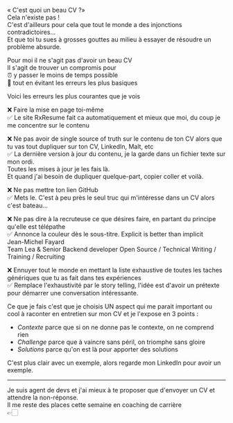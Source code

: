 « C'est quoi un beau CV ?»  
Cela n'existe pas !  
C'est d'ailleurs pour cela que tout le monde a des injonctions contradictoires...  
Et que toi tu sues à grosses gouttes au milieu à essayer de résoudre un problème absurde.  
  
Pour moi il ne s'agit pas d'avoir un beau CV  
Il s'agit de trouver un compromis pour  
⏰ y passer le moins de temps possible  
🚫 tout en évitant les erreurs les plus basiques  
  
Voici les erreurs les plus courantes que je vois  
  
❌ Faire la mise en page toi-même  
✅ Le site RxResume fait ca automatiquement et mieux que moi, du coup je me concentre sur le contenu  
  
❌ Ne pas avoir de single source of truth sur le contenu de ton CV alors que tu vas tout dupliquer sur ton CV, LinkedIn, Malt, etc  
✅ La dernière version à jour du contenu, je la garde dans un fichier texte sur mon ordi.  
Toutes les mises à jour je les fais là.  
Et quand j'ai besoin de dupliquer quelque-part, copier coller et voilà.  
  
❌ Ne pas mettre ton lien GitHub  
✅ Mets le. C'est à peu près le seul truc qui m'intéresse dans un CV alors c'est bateau...  
  
❌ Ne pas dire à la recruteuse ce que désires faire, en partant du principe qu'elle est télépathe  
✅ Annonce la couleur dès le sous-titre. Explicit is better than implicit  
Jean-Michel Fayard  
Team Lea & Senior Backend developer Open Source / Technical Writing / Training / Recruiting  
  
❌ Ennuyer tout le monde en mettant la liste exhaustive de toutes les taches génériques que tu as fait dans tes expériences  
✅ Remplace l'exhaustivité par le story telling, l'idée est d'avoir un prétexte pour démarrer une conversation intéressante.  
  
Ce que je fais c'est que je choisis UN aspect qui me parait important ou cool à raconter en entretien sur mon CV et je l'expose en 3 points :  
- *Contexte* parce que si on ne donne pas le contexte, on ne comprend rien  
- *Challenge* parce que à vaincre sans péril, on triomphe sans gloire  
- *Solutions* parce qu'on est là pour apporter des solutions  
  
C'est plus clair avec un exemple, alors regarde mon LinkedIn pour avoir un exemple.  
  
----  
Je suis agent de devs et j'ai mieux à te proposer que d'envoyer un CV et attendre la non-réponse.  
Il me reste des places cette semaine en coaching de carrière  
👉🏻